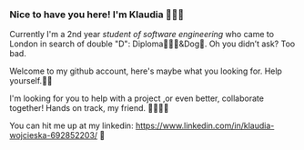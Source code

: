 ### Nice to have you here! I'm Klaudia 🧝🏻‍♀️

Currently I'm a 2nd year *student of software engineering* who came to London in search of double "D": Diploma👩🏼‍🎓&Dog🐶. Oh you didn’t ask? Too bad.

Welcome to my github account, here's maybe what you looking for. Help yourself.🤌🏻

I'm looking for you to help with a project ,or even better, collaborate together! Hands on track, my friend. 👩🏼‍💻🤝

You can hit me up at my linkedin: https://www.linkedin.com/in/klaudia-wojcieska-692852203/ 📨



<!--
**claudmiine/claudmiine** is a ✨ _special_ ✨ repository because its `README.md` (this file) appears on your GitHub profile.

Here are some ideas to get you started:

- 🔭 I’m currently working on ...
- 🌱 I’m currently learning ...
- 👯 I’m looking to collaborate on ...
- 🤔 I’m looking for help with ...
- 💬 Ask me about ...
- 📫 How to reach me: ...
- 😄 Pronouns: ...
- ⚡ Fun fact: ...
-->
